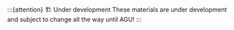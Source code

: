 :::{attention} 🏗️  Under development
These materials are under development and subject to change all the way until
AGU!
:::
